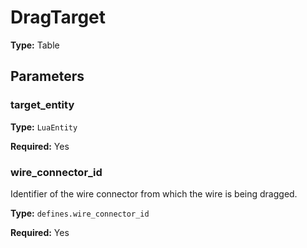# DragTarget

**Type:** Table

## Parameters

### target_entity

**Type:** `LuaEntity`

**Required:** Yes

### wire_connector_id

Identifier of the wire connector from which the wire is being dragged.

**Type:** `defines.wire_connector_id`

**Required:** Yes

